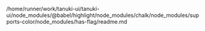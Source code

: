 /home/runner/work/tanuki-ui/tanuki-ui/node_modules/@babel/highlight/node_modules/chalk/node_modules/supports-color/node_modules/has-flag/readme.md